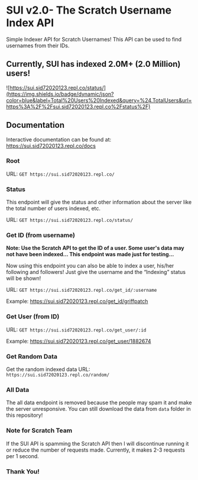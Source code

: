 # SUI v2.0- The Scratch Username Index API

Simple Indexer API for Scratch Usernames! This API can be used to find usernames from their IDs.

## Currently, SUI has indexed 2.0M+ (2.0 Million) users!

![https://sui.sid72020123.repl.co/status/](https://img.shields.io/badge/dynamic/json?color=blue&label=Total%20Users%20Indexed&query=%24.TotalUsers&url=https%3A%2F%2Fsui.sid72020123.repl.co%2Fstatus%2F)

## Documentation

Interactive documentation can be found at: https://sui.sid72020123.repl.co/docs

### Root

URL: ```GET https://sui.sid72020123.repl.co/```

### Status

This endpoint will give the status and other information about the server like the total number of users indexed, etc.

URL: ```GET https://sui.sid72020123.repl.co/status/```

### Get ID (from username)
**Note: Use the Scratch API to get the ID of a user. Some user's data may not have been indexed… This endpoint was made just for testing…**

Now using this endpoint you can also be able to index a user, his/her following and followers! Just give the username and the “Indexing” status will be shown!

URL: ```GET https://sui.sid72020123.repl.co/get_id/:username```

Example: https://sui.sid72020123.repl.co/get_id/griffpatch

### Get User (from ID)

URL: ```GET https://sui.sid72020123.repl.co/get_user/:id```

Example: https://sui.sid72020123.repl.co/get_user/1882674

### Get Random Data
Get the random indexed data
URL: ```https://sui.sid72020123.repl.co/random/```

### All Data
The all data endpoint is removed because the people may spam it and make the server unresponsive.
You can still download the data from ```data``` folder in this repository!

### Note for Scratch Team
If the SUI API is spamming the Scratch API then I will discontinue running it or reduce the number of requests made. Currently, it makes 2-3 requests per 1 second.

### Thank You!
